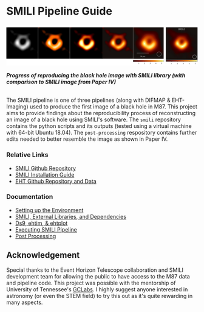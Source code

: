 # SMILI Pipeline Guide

<p align = "center">
  <img src="images/smili-comparison-4.png">
</p>

***Progress of reproducing the black hole image with SMILI library (with comparison to SMILI image from Paper IV)***
<br>
<br>

The SMILI pipeline is one of three pipelines (along with DIFMAP & EHT-Imaging) used to produce the first image of a black hole in M87. This project aims to provide findings about the reproducibility process of reconstructing an image of a black hole using SMILI's software. The ```smili``` repository contains the python scripts and its outputs (tested using a virtual machine with 64-bit Ubuntu 18.04). The ```post-processing``` respository contains further edits needed to better resemble the image as shown in Paper IV.

### Relative Links
* [SMILI Github Repository](https://github.com/astrosmili/smili)
* [SMILI Installation Guide](https://smili.readthedocs.io/en/latest/install.html)
* [EHT Github Repository and Data](https://github.com/eventhorizontelescope)

### Documentation
* [Setting up the Environment](https://github.com/TauferLab/Src_EHT/blob/main/SMILI/documentation/Part-1.md)
* [SMILI, External Libraries, and Dependencies](https://github.com/TauferLab/Src_EHT/blob/main/SMILI/documentation/Part-2.md)
* [Ds9, ehtim, & ehtplot](https://github.com/TauferLab/Src_EHT/blob/main/SMILI/documentation/Part-3.md)
* [Executing SMILI Pipeline](https://github.com/TauferLab/Src_EHT/blob/main/SMILI/documentation/Part-4.md)
* [Post Processing](https://github.com/TauferLab/Src_EHT/blob/main/SMILI/documentation/Part-5.md)


## Acknowledgement 
Special thanks to the Event Horizon Telescope collaboration and SMILI development team for allowing the public to have access to the M87 data and pipeline code. This project was possible with the mentorship of University of Tennessee's [GCLabs](https://globalcomputing.group/research.html). I highly suggest anyone interested in astronomy (or even the STEM field) to try this out as it's quite rewarding in many aspects.
